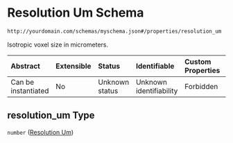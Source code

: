 # Resolution Um Schema

```txt
http://yourdomain.com/schemas/myschema.json#/properties/resolution_um
```

Isotropic voxel size in micrometers.

| Abstract            | Extensible | Status         | Identifiable            | Custom Properties | Additional Properties | Access Restrictions | Defined In                                                                   |
| :------------------ | :--------- | :------------- | :---------------------- | :---------------- | :-------------------- | :------------------ | :--------------------------------------------------------------------------- |
| Can be instantiated | No         | Unknown status | Unknown identifiability | Forbidden         | Allowed               | none                | [metadata-schema.json\*](../out/metadata-schema.json "open original schema") |

## resolution_um Type

`number` ([Resolution Um](metadata-schema-properties-resolution-um.md))
